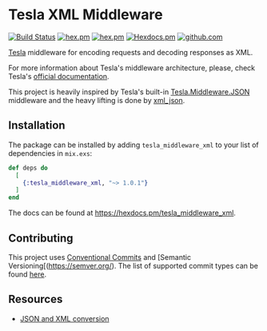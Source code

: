 # Tesla XML Middleware

[![Build Status](https://github.com/efcasado/tesla_middleware_xml/actions/workflows/build.yml/badge.svg?branch=main)](https://github.com/efcasado/tesla_middleware_xml/actions/workflows/build.yml)
[![hex.pm](https://img.shields.io/hexpm/l/tesla_middleware_xml.svg)](https://hex.pm/packages/tesla_middleware_xml)
[![hex.pm](https://img.shields.io/hexpm/v/tesla_middleware_xml.svg)](https://hex.pm/packages/tesla_middleware_xml)
[![Hexdocs.pm](https://img.shields.io/badge/hex-docs-purple.svg)](https://hexdocs.pm/tesla_middleware_xml/)
[![github.com](https://img.shields.io/github/last-commit/efcasado/tesla_middleware_xml.svg)](https://github.com/efcasado/tesla_middleware_xml)

[Tesla](https://github.com/elixir-tesla/tesla) middleware for encoding requests
and decoding responses as XML.

For more information about Tesla's middleware architecture, please, check
Tesla's [official documentation](https://hexdocs.pm/tesla/readme.html#writing-middleware).

This project is heavily inspired by Tesla's built-in
[Tesla.Middleware.JSON](https://hexdocs.pm/tesla/Tesla.Middleware.JSON.html)
middleware and the heavy lifting is done by
[xml_json](https://github.com/bennyhat/xml_json).


## Installation

The package can be installed by adding `tesla_middleware_xml` to your list of
dependencies in `mix.exs`:

```elixir
def deps do
  [
    {:tesla_middleware_xml, "~> 1.0.1"}
  ]
end
```

The docs can be found at <https://hexdocs.pm/tesla_middleware_xml>.


## Contributing

This project uses [Conventional Commits](https://www.conventionalcommits.org/en/v1.0.0/)
and [Semantic Versioning[(https://semver.org/). The list of supported commit
types can be found
[here](https://github.com/insurgent-lab/conventional-changelog-preset?tab=readme-ov-file#commit-types).


## Resources

- [JSON and XML conversion](https://wiki.open311.org/JSON_and_XML_Conversion/)